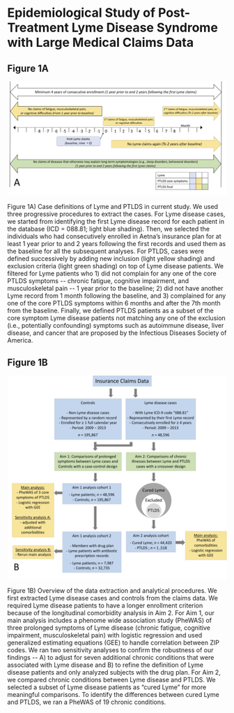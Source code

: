 # Epidemiological Study of Post-Treatment Lyme Disease Syndrome with Large Medical Claims Data

<!--
*Submitted for peer review, Fall 2017*
-->

<!--
## Authors
- Ming Kei (Jake) Chung
  - github: [\@jakemkc](http://github.com/jakemkc)
  - twitter: [\@jakekei](http://twitter.com/jakekei)
  - email: jake_chung[at]hms[dot]harvard[dot]edu
- Germaine M. Buck Louis
  - email: glouis[at]gmu[dot]edu
- Kurunthachalam Kannan
  - email: kurunthachalam[dot]kannan[at]health[dot]ny[dot]gov
- Chirag J. Patel
  - github: [\@chiragjp](http://github.com/chiragjp)
  - web: [www.chiragjpgroup.org](http://www.chiragjpgroup.org)
--> 


## Figure 1A
 ![F1](methods/Figure_1_3072.png)

 

Figure 1A) Case definitions of Lyme and PTLDS in current study. We used three progressive procedures to extract the cases. For Lyme disease cases, we started from identifying the first Lyme disease record for each patient in the database (ICD = 088.81; light blue shading). Then, we selected the individuals who had consecutively enrolled in Aetna’s insurance plan for at least 1 year prior to and 2 years following the first records and used them as the baseline for all the subsequent analyses. For PTLDS, cases were defined successively by adding new inclusion (light yellow shading) and exclusion criteria (light green shading) on top of Lyme disease patients. We filtered for Lyme patients who 1) did not complain for any one of the core PTLDS symptoms  -- chronic fatigue, cognitive impairment, and musculoskeletal pain -- 1 year prior to the baseline; 2) did not have another Lyme record from 1 month following the baseline, and 3) complained for any one of the core PTLDS symptoms within 6 months and after the 7th month from the baseline. Finally, we defined PTLDS patients as a subset of the core symptom Lyme disease patients not matching any one of the exclusion (i.e., potentially confounding) symptoms such as autoimmune disease, liver disease, and cancer that are proposed by the Infectious Diseases Society of America. 


## Figure 1B
 ![F2](methods/Figure_2_3072.png)

 
Figure 1B) Overview of the data extraction and analytical procedures. We first extracted Lyme disease cases and controls from the claims data. We required Lyme disease patients to have a longer enrollment criterion because of the longitudinal comorbidity analysis in Aim 2. For Aim 1, our main analysis includes a phenome wide association study (PheWAS) of three prolonged symptoms of Lyme disease (chronic fatigue, cognitive impairment, musculoskeletal pain) with logistic regression and used generalized estimating equations (GEE) to handle correlation between ZIP codes. We ran two sensitivity analyses to confirm the robustness of our findings -- A) to adjust for seven additional chronic conditions that were associated with Lyme disease and B) to refine the definition of Lyme disease patients and only analyzed subjects with the drug plan. For Aim 2, we compared chronic conditions between Lyme disease and PTLDS. We selected a subset of Lyme disease patients as “cured Lyme” for more meaningful comparisons. To identify the differences between cured Lyme and PTLDS, we ran a PheWAS of 19 chronic conditions.




 
 
 
